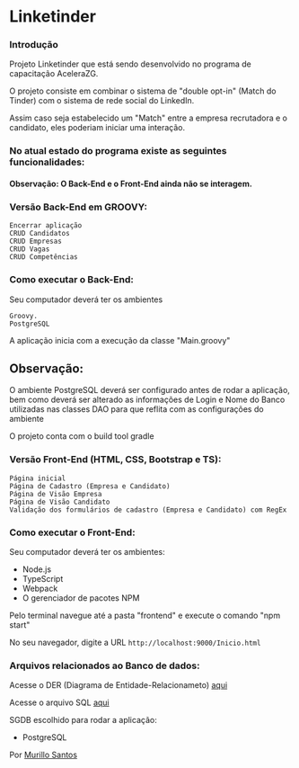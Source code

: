 # Linketinder

### Introdução

Projeto Linketinder que está sendo desenvolvido no programa de capacitação AceleraZG.

O projeto consiste em combinar o sistema de "double opt-in" (Match do Tinder) com o sistema de rede social do LinkedIn.

Assim caso seja estabelecido um "Match" entre a empresa recrutadora e o candidato, eles poderiam iniciar uma interação.

### No atual estado do programa existe as seguintes funcionalidades:

#### Observação: O Back-End e o Front-End ainda não se interagem.

### Versão Back-End em GROOVY:

    Encerrar aplicação
    CRUD Candidatos
    CRUD Empresas
    CRUD Vagas
    CRUD Competências

### Como executar o Back-End:

Seu computador deverá ter os ambientes 

    Groovy.
    PostgreSQL

A aplicação inicia com a execução da classe "Main.groovy"

## Observação:

O ambiente PostgreSQL deverá ser configurado antes de rodar a aplicação, bem como deverá ser alterado as informações de
Login e Nome do Banco utilizadas nas classes DAO para que reflita com as configurações do ambiente

O projeto conta com o build tool gradle

### Versão Front-End (HTML, CSS, Bootstrap e TS):

    Página inicial
    Página de Cadastro (Empresa e Candidato)
    Página de Visão Empresa
    Página de Visão Candidato
    Validação dos formulários de cadastro (Empresa e Candidato) com RegEx

### Como executar o Front-End:

Seu computador deverá ter os ambientes:

* Node.js
* TypeScript
* Webpack
* O gerenciador de pacotes NPM

Pelo terminal navegue até a pasta "frontend" e execute o comando "npm start"

No seu navegador, digite a URL `http://localhost:9000/Inicio.html`

### Arquivos relacionados ao Banco de dados:

Acesse o DER (Diagrama de Entidade-Relacionameto) [aqui](https://github.com/tathuanan/Linketinder-Project/blob/main/src/com/acelerazg/db/der_linketinder.png)

Acesse o arquivo SQL [aqui](https://github.com/tathuanan/Linketinder-Project/blob/main/src/com/acelerazg/db/linketinder.sql)

SGDB escolhido para rodar a aplicação:

* PostgreSQL

Por [Murillo Santos](https://br.linkedin.com/in/murillo-santos-6a179a1b8)